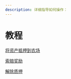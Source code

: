 ```yaml
---
description: 详细指导如何操作：
---
```


# 教程

[将资产抵押到农场](jiang-zi-chan-di-ya-dao-nong-chang.md)

[索赔奖励](suo-pei-jiang-li.md)

[解除质押](jie-chu-zhi-ya.md)

